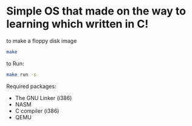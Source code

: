 # Simple OS that made on the way to learning which written in C!
to make a floppy disk image
```bash
make
```
to Run:
```bash
make run -s
```

Required packages:
+ The GNU Linker (i386)
+ NASM
+ C compiler (i386)
+ QEMU
